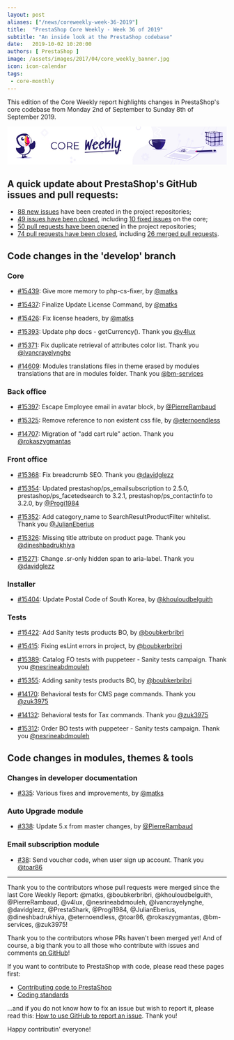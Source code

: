 ```yaml
---
layout: post
aliases: ["/news/coreweekly-week-36-2019"]
title:  "PrestaShop Core Weekly - Week 36 of 2019"
subtitle: "An inside look at the PrestaShop codebase"
date:   2019-10-02 10:20:00
authors: [ PrestaShop ]
image: /assets/images/2017/04/core_weekly_banner.jpg
icon: icon-calendar
tags:
 - core-monthly
---
```


This edition of the Core Weekly report highlights changes in PrestaShop's core codebase from Monday 2nd of September to Sunday 8th of September 2019.

![Core Weekly banner](/assets/images/2018/12/banner-core-weekly.jpg)


## A quick update about PrestaShop's GitHub issues and pull requests:

- [88 new issues](https://github.com/search?q=org%3APrestaShop+is%3Apublic++-repo%3Aprestashop%2Fprestashop.github.io++is%3Aissue+created%3A2019-09-02..2019-09-08) have been created in the project repositories;
- [49 issues have been closed](https://github.com/search?q=org%3APrestaShop+is%3Apublic++-repo%3Aprestashop%2Fprestashop.github.io++is%3Aissue+closed%3A2019-09-02..2019-09-08), including [10 fixed issues](https://github.com/search?q=org%3APrestaShop+is%3Apublic++-repo%3Aprestashop%2Fprestashop.github.io++is%3Aissue+label%3Afixed+closed%3A2019-09-02..2019-09-08) on the core;
- [50 pull requests have been opened](https://github.com/search?q=org%3APrestaShop+is%3Apublic++-repo%3Aprestashop%2Fprestashop.github.io++is%3Apr+created%3A2019-09-02..2019-09-08) in the project repositories;
- [74 pull requests have been closed](https://github.com/search?q=org%3APrestaShop+is%3Apublic++-repo%3Aprestashop%2Fprestashop.github.io++is%3Apr+closed%3A2019-09-02..2019-09-08), including [26 merged pull requests](https://github.com/search?q=org%3APrestaShop+is%3Apublic++-repo%3Aprestashop%2Fprestashop.github.io++is%3Apr+merged%3A2019-09-02..2019-09-08).


## Code changes in the 'develop' branch

### Core

* [#15439](https://github.com/PrestaShop/PrestaShop/pull/15439): Give more memory to php-cs-fixer, by [@matks](https://github.com/matks)

* [#15437](https://github.com/PrestaShop/PrestaShop/pull/15437): Finalize Update License Command, by [@matks](https://github.com/matks)

* [#15426](https://github.com/PrestaShop/PrestaShop/pull/15426): Fix license headers, by [@matks](https://github.com/matks)

* [#15393](https://github.com/PrestaShop/PrestaShop/pull/15393): Update php docs - getCurrency(). Thank you [@v4lux](https://github.com/v4lux)

* [#15371](https://github.com/PrestaShop/PrestaShop/pull/15371): Fix duplicate retrieval of attributes color list. Thank you [@lvancrayelynghe](https://github.com/lvancrayelynghe)

* [#14609](https://github.com/PrestaShop/PrestaShop/pull/14609): Modules translations files in theme erased by modules translations that are in modules folder. Thank you [@bm-services](https://github.com/bm-services)

### Back office

* [#15397](https://github.com/PrestaShop/PrestaShop/pull/15397): Escape Employee email in avatar block, by [@PierreRambaud](https://github.com/PierreRambaud)

* [#15325](https://github.com/PrestaShop/PrestaShop/pull/15325): Remove reference to non existent css file, by [@eternoendless](https://github.com/eternoendless)

* [#14707](https://github.com/PrestaShop/PrestaShop/pull/14707): Migration of "add cart rule" action. Thank you [@rokaszygmantas](https://github.com/rokaszygmantas)

### Front office

* [#15368](https://github.com/PrestaShop/PrestaShop/pull/15368): Fix breadcrumb SEO. Thank you [@davidglezz](https://github.com/davidglezz)

* [#15354](https://github.com/PrestaShop/PrestaShop/pull/15354): Updated prestashop/ps_emailsubscription to 2.5.0, prestashop/ps_facetedsearch to 3.2.1, prestashop/ps_contactinfo to 3.2.0, by [@Progi1984](https://github.com/Progi1984)

* [#15352](https://github.com/PrestaShop/PrestaShop/pull/15352): Add category_name to SearchResultProductFilter whitelist. Thank you [@JulianEberius](https://github.com/JulianEberius)

* [#15326](https://github.com/PrestaShop/PrestaShop/pull/15326): Missing title attribute on product page. Thank you [@dineshbadrukhiya](https://github.com/dineshbadrukhiya)

* [#15271](https://github.com/PrestaShop/PrestaShop/pull/15271): Change .sr-only hidden span to aria-label. Thank you [@davidglezz](https://github.com/davidglezz)

### Installer

* [#15404](https://github.com/PrestaShop/PrestaShop/pull/15404): Update Postal Code of South Korea, by [@khouloudbelguith](https://github.com/khouloudbelguith)

### Tests

* [#15422](https://github.com/PrestaShop/PrestaShop/pull/15422): Add Sanity tests products BO, by [@boubkerbribri](https://github.com/boubkerbribri)

* [#15415](https://github.com/PrestaShop/PrestaShop/pull/15415): Fixing esLint errors in project, by [@boubkerbribri](https://github.com/boubkerbribri)

* [#15389](https://github.com/PrestaShop/PrestaShop/pull/15389): Catalog FO tests with puppeteer - Sanity tests campaign. Thank you [@nesrineabdmouleh](https://github.com/nesrineabdmouleh)

* [#15355](https://github.com/PrestaShop/PrestaShop/pull/15355): Adding sanity tests products BO, by [@boubkerbribri](https://github.com/boubkerbribri)

* [#14170](https://github.com/PrestaShop/PrestaShop/pull/14170): Behavioral tests for CMS page commands. Thank you [@zuk3975](https://github.com/zuk3975)

* [#14132](https://github.com/PrestaShop/PrestaShop/pull/14132): Behavioral tests for Tax commands. Thank you [@zuk3975](https://github.com/zuk3975)

* [#15312](https://github.com/PrestaShop/PrestaShop/pull/15312): Order BO tests with puppeteer - Sanity tests campaign. Thank you [@nesrineabdmouleh](https://github.com/nesrineabdmouleh)

## Code changes in modules, themes & tools

### Changes in developer documentation

* [#335](https://github.com/PrestaShop/docs/pull/335): Various fixes and improvements, by [@matks](https://github.com/matks)

### Auto Upgrade module

* [#338](https://github.com/PrestaShop/autoupgrade/pull/338): Update 5.x from master changes, by [@PierreRambaud](https://github.com/PierreRambaud)

### Email subscription module

* [#38](https://github.com/PrestaShop/ps_emailsubscription/pull/38): Send voucher code, when user sign up account. Thank you [@toar86](https://github.com/toar86)

<hr />

Thank you to the contributors whose pull requests were merged since the last Core Weekly Report: @matks, @boubkerbribri, @khouloudbelguith, @PierreRambaud, @v4lux, @nesrineabdmouleh, @lvancrayelynghe, @davidglezz, @PrestaShark, @Progi1984, @JulianEberius, @dineshbadrukhiya, @eternoendless, @toar86, @rokaszygmantas, @bm-services, @zuk3975!

Thank you to the contributors whose PRs haven't been merged yet! And of course, a big thank you to all those who contribute with issues and comments [on GitHub](https://github.com/PrestaShop/PrestaShop)!

If you want to contribute to PrestaShop with code, please read these pages first:

 * [Contributing code to PrestaShop](https://devdocs.prestashop.com/1.7/contribute/contribution-guidelines/)
 * [Coding standards](https://devdocs.prestashop.com/1.7/development/coding-standards/)

...and if you do not know how to fix an issue but wish to report it, please read this: [How to use GitHub to report an issue](https://devdocs.prestashop.com/1.7/contribute/contribute-reporting-issues/). Thank you!

Happy contributin' everyone!
